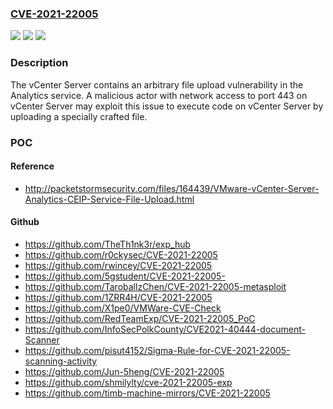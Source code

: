 ### [CVE-2021-22005](https://cve.mitre.org/cgi-bin/cvename.cgi?name=CVE-2021-22005)
![](https://img.shields.io/static/v1?label=Product&message=VMware%20vCenter%20Server%2C%20VMware%20Cloud%20Foundation&color=blue)
![](https://img.shields.io/static/v1?label=Version&message=n%2Fa&color=blue)
![](https://img.shields.io/static/v1?label=Vulnerability&message=File%20upload%20vulnerability&color=brighgreen)

### Description

The vCenter Server contains an arbitrary file upload vulnerability in the Analytics service. A malicious actor with network access to port 443 on vCenter Server may exploit this issue to execute code on vCenter Server by uploading a specially crafted file.

### POC

#### Reference
- http://packetstormsecurity.com/files/164439/VMware-vCenter-Server-Analytics-CEIP-Service-File-Upload.html

#### Github
- https://github.com/TheTh1nk3r/exp_hub
- https://github.com/r0ckysec/CVE-2021-22005
- https://github.com/rwincey/CVE-2021-22005
- https://github.com/5gstudent/CVE-2021-22005-
- https://github.com/TaroballzChen/CVE-2021-22005-metasploit
- https://github.com/1ZRR4H/CVE-2021-22005
- https://github.com/X1pe0/VMWare-CVE-Check
- https://github.com/RedTeamExp/CVE-2021-22005_PoC
- https://github.com/InfoSecPolkCounty/CVE2021-40444-document-Scanner
- https://github.com/pisut4152/Sigma-Rule-for-CVE-2021-22005-scanning-activity
- https://github.com/Jun-5heng/CVE-2021-22005
- https://github.com/shmilylty/cve-2021-22005-exp
- https://github.com/timb-machine-mirrors/CVE-2021-22005

